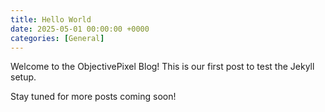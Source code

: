 ```yaml
---
title: Hello World
date: 2025-05-01 00:00:00 +0000
categories: [General]
---
```


Welcome to the ObjectivePixel Blog! This is our first post to test the Jekyll setup.

Stay tuned for more posts coming soon!
